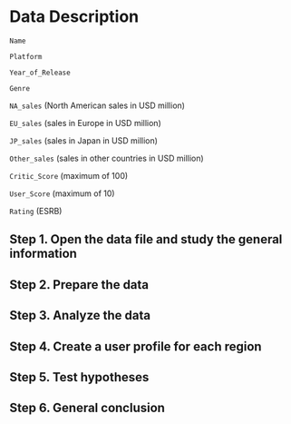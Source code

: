 # Data Description
`Name` <p>
`Platform`<p>
`Year_of_Release` <p>
`Genre`<p>
`NA_sales` (North American sales in USD million)<p>
`EU_sales` (sales in Europe in USD million)<p>
`JP_sales` (sales in Japan in USD million)<p>
`Other_sales` (sales in other countries in USD million)<p>
`Critic_Score` (maximum of 100)<p>
`User_Score` (maximum of 10)<p>
`Rating` (ESRB)<p>

## Step 1. Open the data file and study the general information
## Step 2. Prepare the data
## Step 3. Analyze the data
## Step 4. Create a user profile for each region
## Step 5. Test hypotheses
## Step 6. General conclusion
